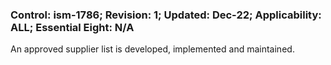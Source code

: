 ### Control: ism-1786; Revision: 1; Updated: Dec-22; Applicability: ALL; Essential Eight: N/A
<p>An approved supplier list is developed, implemented and maintained.</p>